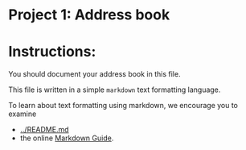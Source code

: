 Project 1: Address book
====================
# Instructions:

You should document your address book in this file.

This file is written in a simple `markdown` text
formatting language.

To learn about text formatting using markdown, we encourage you to examine
 - [../README.md](../README.md)
  - the online [Markdown Guide](https://www.markdownguide.org/).
